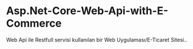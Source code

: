 # Asp.Net-Core-Web-Api-with-E-Commerce
Web Api ile Restfull servisi kullanılan bir Web Uygulaması/E-Ticaret Sitesi.. 
